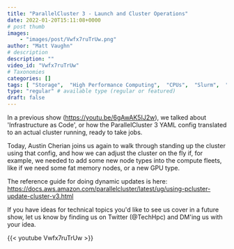 ```yaml
---
title: "ParallelCluster 3 - Launch and Cluster Operations"
date: 2022-01-20T15:11:08+0000
# post thumb
images:
    - "images/post/Vwfx7ruTrUw.png"
author: "Matt Vaughn"
# description
description: ""
video_id: "Vwfx7ruTrUw"
# Taxonomies
categories: []
tags: [ "Storage",  "High Performance Computing",  "CPUs",  "Slurm",  "ParallelCluster",  "Schedulers",  "GPUs",  "HPC",  "DCV",  "queues",  "Lustre",  "vizualization",  "EC2",  "Covid-19",  "virtualization",  "techshorts", ]
type: "regular" # available type (regular or featured)
draft: false
---
```


In a previous show (https://youtu.be/6gAwAK5IJ2w), we talked about  'Infrastructure as Code', or how the ParallelCluster 3 YAML config translated to an actual cluster running, ready to take jobs.

Today, Austin Cherian joins us again to walk through standing up the cluster using that config, and how we can adjust the cluster on the fly if, for example, we needed to add some new node types into the compute fleets, like if we need some fat memory nodes, or a new GPU type.

The reference guide for doing dynamic updates is here: https://docs.aws.amazon.com/parallelcluster/latest/ug/using-pcluster-update-cluster-v3.html

If you have ideas for technical topics you'd like to see us cover in a future show, let us know by finding us on Twitter (@TechHpc) and DM'ing us with your idea.

{{< youtube Vwfx7ruTrUw >}}